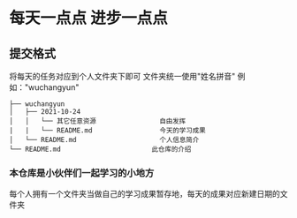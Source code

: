 # 每天一点点 进步一点点

## 提交格式

将每天的任务对应到个人文件夹下即可 文件夹统一使用"姓名拼音" 例如："wuchangyun"

```
├── wuchangyun
│   ├── 2021-10-24
│   │   └── 其它任意资源                自由发挥
|   |   └── README.md                 今天的学习成果
│   └── README.md                     个人信息简介
└── README.md						此仓库的介绍

```



### 本仓库是小伙伴们一起学习的小地方

每个人拥有一个文件夹当做自己的学习成果暂存地，每天的成果对应新建日期的文件夹

